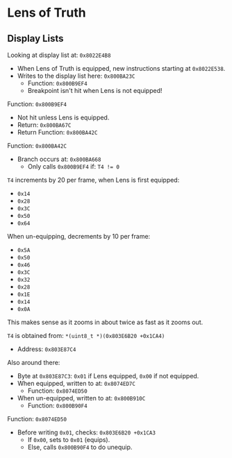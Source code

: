 Lens of Truth
=============

## Display Lists

Looking at display list at: `0x8022E4B8`
- When Lens of Truth is equipped, new instructions starting at `0x8022E538`.
- Writes to the display list here: `0x800BA23C`
  - Function: `0x800B9EF4`
  - Breakpoint isn't hit when Lens is not equipped!

Function: `0x800B9EF4`
- Not hit unless Lens is equipped.
- Return: `0x800BA67C`
- Return Function: `0x800BA42C`

Function: `0x800BA42C`
- Branch occurs at: `0x800BA668`
  - Only calls `0x800B9EF4` if: `T4 != 0`

`T4` increments by 20 per frame, when Lens is first equipped:
- `0x14`
- `0x28`
- `0x3C`
- `0x50`
- `0x64`

When un-equipping, decrements by 10 per frame:
- `0x5A`
- `0x50`
- `0x46`
- `0x3C`
- `0x32`
- `0x28`
- `0x1E`
- `0x14`
- `0x0A`

This makes sense as it zooms in about twice as fast as it zooms out.

`T4` is obtained from: `*(uint8_t *)(0x803E6B20 +0x1CA4)`
- Address: `0x803E87C4‬`

Also around there:
- Byte at `0x803E87C3`: `0x01` if Lens equipped, `0x00` if not equipped.
- When equipped, written to at: `0x8074ED7C`
  - Function: `0x8074ED50`
- When un-equipped, written to at: `0x800B910C`
  - Function: `0x800B90F4`

Function: `0x8074ED50`
- Before writing `0x01`, checks: `0x803E6B20 +0x1CA3`
  - If `0x00`, sets to `0x01` (equips).
  - Else, calls `0x800B90F4` to do unequip.
